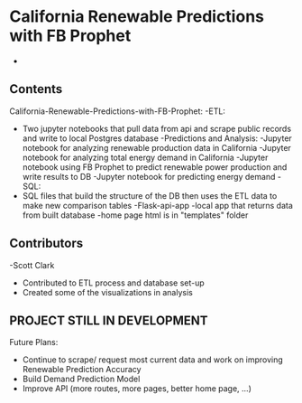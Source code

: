 # California Renewable Predictions with FB Prophet
-
Contents
-
California-Renewable-Predictions-with-FB-Prophet:
-ETL:
  - Two jupyter notebooks that pull data from api and scrape public records and write to local Postgres database
-Predictions and Analysis:
  -Jupyter notebook for analyzing renewable production data in California 
  -Jupyter notebook for analyzing total energy demand in California
  -Jupyter notebook using FB Prophet to predict renewable power production and write results to DB
  -Jupyter notebook for predicting energy demand
-SQL:
  - SQL files that build the structure of the DB then uses the ETL data to make new comparison tables 
-Flask-api-app
  -local app that returns data from built database 
  -home page html is in "templates" folder 


Contributors
-
-Scott Clark
  - Contributed to ETL process and database set-up 
  - Created some of the visualizations in analysis 

PROJECT STILL IN DEVELOPMENT
-
Future Plans:
- Continue to scrape/ request most current data and work on improving Renewable Prediction Accuracy
- Build Demand Prediction Model 
- Improve API (more routes, more pages, better home page, ...) 

